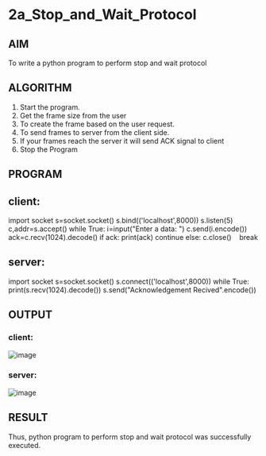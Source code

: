 # 2a_Stop_and_Wait_Protocol
## AIM 
To write a python program to perform stop and wait protocol
## ALGORITHM
1. Start the program.
2. Get the frame size from the user
3. To create the frame based on the user request.
4. To send frames to server from the client side.
5. If your frames reach the server it will send ACK signal to client
6. Stop the Program
## PROGRAM
## client:

import socket
s=socket.socket()
s.bind(('localhost',8000))
s.listen(5)
c,addr=s.accept()
while True:
 i=input("Enter a data: ")
 c.send(i.encode())
 ack=c.recv(1024).decode()
 if ack:
   print(ack)
   continue
 else:
   c.close()
   break

## server:
import socket
s=socket.socket()
s.connect(('localhost',8000))
while True:
 print(s.recv(1024).decode())
 s.send("Acknowledgement Recived".encode())
## OUTPUT
### client:
![image](https://github.com/aaliyafathimaa/2a_Stop_and_Wait_Protocol/assets/154801069/3459f2be-bbd7-4d11-9d85-98c283aaea3e)
### server:
![image](https://github.com/aaliyafathimaa/2a_Stop_and_Wait_Protocol/assets/154801069/c8149563-9d3a-4aa5-b69e-bce27f2aedbe)


## RESULT
Thus, python program to perform stop and wait protocol was successfully executed.

